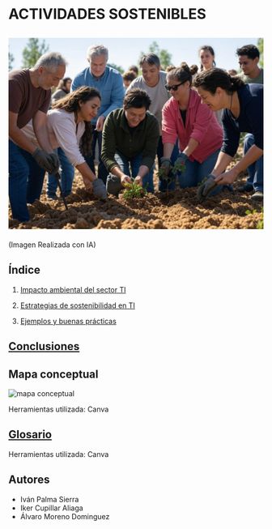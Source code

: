 # ACTIVIDADES SOSTENIBLES
![portada](img/portada.jpg)
--- 
(Imagen Realizada con IA)
## Índice
1. [Impacto ambiental del sector TI](impacto.md)

2. [Estrategias de sostenibilidad en TI](estrategias.md)

3. [Ejemplos y buenas prácticas](ejemplos.md)


## [Conclusiones](conclusiones.md)
## Mapa conceptual

![mapa conceptual]()

Herramientas utilizada: Canva
## [Glosario](https://www.canva.com/design/DAGZi817Lt4/KCYOg_SMoZIh33hOJUNFGw/edit?utm_content=DAGZi817Lt4&utm_campaign=designshare&utm_medium=link2&utm_source=sharebutton)
Herramientas utilizada: Canva
## Autores
- Iván Palma Sierra
- Iker Cupillar Aliaga
- Álvaro Moreno Dominguez
